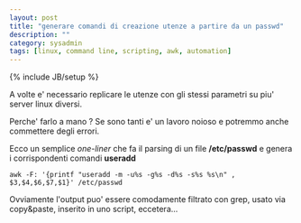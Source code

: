 ```yaml
---
layout: post
title: "generare comandi di creazione utenze a partire da un passwd"
description: ""
category: sysadmin
tags: [linux, command line, scripting, awk, automation]
---
```

{% include JB/setup %}

A volte e' necessario replicare le utenze con gli stessi parametri su piu' server linux diversi.

Perche' farlo a mano ? Se sono tanti e' un lavoro noioso e potremmo anche commettere degli errori.

Ecco un semplice *one-liner* che fa il parsing di un file **/etc/passwd** e genera
i corrispondenti comandi **useradd**

    awk -F: '{printf "useradd -m -u%s -g%s -d%s -s%s %s\n" , $3,$4,$6,$7,$1}' /etc/passwd

Ovviamente l'output puo' essere comodamente filtrato con grep, usato via copy&paste, inserito in uno script, eccetera...
